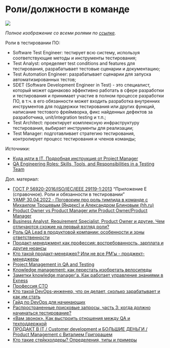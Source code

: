 # Роли/должности в команде

![](https://hsto.org/webt/7p/ff/e-/7pffe-yx0pphzcx7qw1ydpomjyw.png)

_Полное изображение со всеми ролями по_ [_ссылке_](https://habr.com/ru/company/englishdom/blog/505438/)_._

Роли в тестировании ПО:

* Software Test Engineer: тестирует всю систему, используя соответствующие методы и инструменты тестирования;
* Test Analyst: определяет test conditions and features для тестирования, разрабатывает тестовые сценарии и документацию;
* Test Automation Engineer: разрабатывает сценарии для запуска автоматизированных тестов;
* SDET (Software Development Engineer in Test) - это специалист, который может одинаково эффективно работать в сфере разработки и тестирования и принимает участие в полном процессе разработки ПО, в т.ч. в его обязанности может входить разработка внутренних инструментов для поддержки тестирования или других функций, написание тестового фреймворка, фикс найденных дефектов за разработчика, unit/integration testing и т.п.;
* Test Architect: проектирует комплексную инфраструктуру тестирования, выбирает инструменты для реализации;
* Test Manager: подготавливает стратегию тестирования, контролирует процесс тестирования и членов команды;

Источники:

* [Куда идти в IT. Подробная инструкция от Project Manager](https://habr.com/ru/company/englishdom/blog/505438/)
* [QA Engineering Roles: Skills, Tools, and Responsibilities in a Testing Team](https://www.altexsoft.com/blog/engineering/qa-engineering-roles-skills-tools-and-responsibilities-within-a-testing-team/)

Доп. материал:

* [ГОСТ Р 56920-2016/ISO/IEC/IEEE 29119-1:2013](https://docs.cntd.ru/document/1200134996) “Приложение Е (справочное). Роли и обязанности в тестировании”
* [YAMP 30.04.2022 - Поговорим про роль тимлида в команде с Михаилом Трошевым (Яндекс) и Александром Блиновым (hh.ru)](https://www.youtube.com/watch?v=n3OfjZxFo04\&t=6974s)
* [Product Owner vs Product Manager или Product Owner/Product Manager](https://habr.com/ru/post/538128/)
* [Business Analyst, Requirement Specialist, Product Owner и другие. Чем отличаются схожие на первый взгляд роли?](https://habr.com/ru/company/epam\_systems/blog/560500/)
* [Роль QA Lead в продуктовой компании: особенности и зоны ответственности](https://habr.com/ru/company/miro/blog/561596/)
* [Продакт-менеджмент как профессия: востребованность, зарплата и другие нюансы](https://habr.com/ru/company/habr\_career/blog/535032/)
* [Кто такой продакт-менеджер? Или не все PM’ы - проджект-менеджеры](https://habr.com/ru/post/535418/)
* [Project Management in QA and Testing](https://www.softwaretestingnews.co.uk/project-management-in-qa-and-testing/)
* [Knowledge management: как перестать изобретать велосипеды](https://habr.com/ru/company/plarium/blog/541814/)
* [Заметки knowledge manager'a. Как работает управление знаниями в Exness](https://habr.com/ru/company/exness/blog/505470/)
* [Профессия СТО](https://habr.com/ru/company/ivi/blog/535448/)
* [Кто такой DevOps-инженер, что он делает, сколько зарабатывает и как им стать](https://habr.com/ru/company/netologyru/blog/501690/)
* [Гайд по DevOps для начинающих](https://habr.com/ru/company/skillfactory/blog/509344/)
* [Распространенные поисковые запросы, часть 3: когда должно начинаться тестирование?](https://www.software-testing.ru/library/testing/general-testing/3517--3-)
* [«Вам звонок». Как выстроить отношения между QA и техподдержкой](https://habr.com/ru/company/youla/blog/550320/)
* [ПРОДАКТ В IT / Customer development и БОЛЬШИЕ ДЕНЬГИ / Product Management с Виталием Григорашем](https://www.youtube.com/watch?v=ddmAwvymOIs)
* [Кто такие стейкхолдеры? Определения, типы и примеры](https://testengineer.ru/kto-takie-stejkkholdery/)
